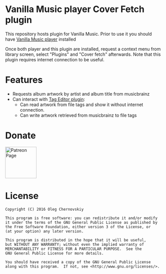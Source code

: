 # Vanilla Music player Cover Fetch plugin

This repository hosts plugin for Vanilla Music.
Prior to use it you should have [Vanilla Music player](https://github.com/vanilla-music/vanilla) installed

Once both player and this plugin are installed, 
request a context menu from library screen, select "Plugins" and "Cover fetch" afterwards.
Note that this plugin requires internet connection to be useful.

# Features

* Requests album artwork by artist and album title from musicbrainz
* Can interact with [Tag Editor plugin](https://github.com/vanilla-music/vanilla-music-tag-editor):
    * Can read artwork from file tags and show it 
       without internet connection.
    * Can write artwork retrieved from musicbrainz to file tags

# Donate

[<img alt="Patreon Page" src="https://s3.amazonaws.com/patreon_public_assets/toolbox/patreon.png" height="100"/>](https://www.patreon.com/kanedias)

# License

    Copyright (C) 2016 Oleg Chernovskiy

    This program is free software: you can redistribute it and/or modify
    it under the terms of the GNU General Public License as published by
    the Free Software Foundation, either version 3 of the License, or
    (at your option) any later version.

    This program is distributed in the hope that it will be useful,
    but WITHOUT ANY WARRANTY; without even the implied warranty of
    MERCHANTABILITY or FITNESS FOR A PARTICULAR PURPOSE.  See the
    GNU General Public License for more details.

    You should have received a copy of the GNU General Public License
    along with this program.  If not, see <http://www.gnu.org/licenses/>.
